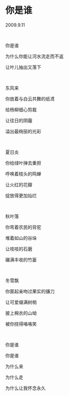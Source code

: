 # 你是谁

2009.9.11

&emsp;

你是谁

为什么你能让河水流走而不返

让叶儿抽出又落下

&emsp;

东风来

你放着与白云共舞的纸鸢

给杨柳细心剪裁

让往日的阴霾

溢出最绚丽的光彩

&emsp;

夏日炎

你给绿叶掸去重担

呼唤着枝头的鸣蝉

让火红的花瓣

绽放得更加灿烂

&emsp;

秋叶落

你弯着农民的背驼

堆着如山的谷垛

让吱吱的石磨

碾满丰收的竹篓

&emsp;

冬雪飘

你匿起亲吻过果实的镰刀

让可爱缀满树梢

披上棉衣的山坳

被你挠得咯咯笑

&emsp;

你是谁

你是谁

为什么来

为什么走

为什么让我怀念永久

